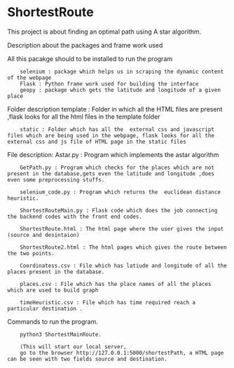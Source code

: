 # ShortestRoute

This project is about finding an optimal path using A star algorithm.

Description about the packages and frame work used

All this pacakge should to be installed to run the program

		selenium : package which helps us in scraping the dynamic content of the webpage
		Flask : Python frame work used for building the interface
		geopy : package which gets the latitude and longitude of a given place

Folder description
		template : Folder in which all the HTML files are present ,flask looks for all the html files in the template folder

		static : Folder which has all the  external css and javascript files which are being used in the webpage, flask looks for all the external css and js file of HTML page in the static files

File description:
		Astar.py : Program which implements the astar algorithm

		GetPath.py : Program which checks for the places which are not present in the database,gets even the latitude and longitude ,does even some preprocessing stuffs.

		selenium_code.py : Program which returns the  euclidean distance heuristic. 

		ShortestRouteMain.py : Flask code which does the job connecting the backend codes with the front end codes.

		ShortestRoute.html : The html page where the user gives the input (source and desintaion)

		ShortestRoute2.html : The html pages which gives the route between the two points.

		Coordinatess.csv : File which has latiude and longitude of all the places present in the database.

		places.csv : File which has the place names of all the places which are used to build graph

		timeHeuristic.csv : File which has time required reach a particular destination .


Commands to run the program.

		python3 ShortestMainRoute.

		(This will start our local server, 
		go to the browser http://127.0.0.1:5000/shortestPath, a HTML page can be seen with two fields source and destination.
